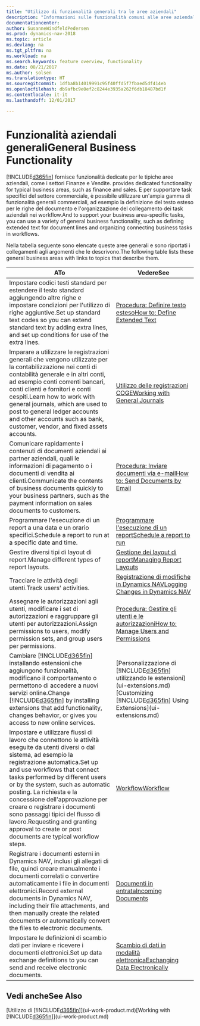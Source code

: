 ```yaml
---
title: "Utilizzo di funzionalità generali tra le aree aziendali"
description: "Informazioni sulle funzionalità comuni alle aree aziendali in Dynamics NAV."
documentationcenter: 
author: SusanneWindfeldPedersen
ms.prod: dynamics-nav-2018
ms.topic: article
ms.devlang: na
ms.tgt_pltfrm: na
ms.workload: na
ms.search.keywords: feature overview, functionality
ms.date: 08/21/2017
ms.author: solsen
ms.translationtype: HT
ms.sourcegitcommit: 1dfba8b14019991c95f40ffd5f7fbaed5df414eb
ms.openlocfilehash: db9afbc9e0ef2c8244e3935a262f6db18487bd1f
ms.contentlocale: it-it
ms.lasthandoff: 12/01/2017

---
```

# <a name="general-business-functionality"></a><span data-ttu-id="88d9f-103">Funzionalità aziendali generali</span><span class="sxs-lookup"><span data-stu-id="88d9f-103">General Business Functionality</span></span>
[!INCLUDE[d365fin](includes/d365fin_md.md)]<span data-ttu-id="88d9f-104"> fornisce funzionalità dedicate per le tipiche aree aziendali, come i settori Finanze e Vendite.</span><span class="sxs-lookup"><span data-stu-id="88d9f-104"> provides dedicated functionality for typical business areas, such as finance and sales.</span></span> <span data-ttu-id="88d9f-105">E per supportare task specifici del settore commerciale, è possibile utilizzare un'ampia gamma di funzionalità generali commerciali, ad esempio la definizione del testo esteso per le righe del documento e l'organizzazione del collegamento dei task aziendali nei workflow.</span><span class="sxs-lookup"><span data-stu-id="88d9f-105">And to support your business area-specific tasks, you can use a variety of general business functionality, such as defining extended text for document lines and organizing connecting business tasks in workflows.</span></span>

<span data-ttu-id="88d9f-106">Nella tabella seguente sono elencate queste aree generali e sono riportati i collegamenti agli argomenti che le descrivono.</span><span class="sxs-lookup"><span data-stu-id="88d9f-106">The following table lists these general business areas with links to topics that describe them.</span></span>

| <span data-ttu-id="88d9f-107">A</span><span class="sxs-lookup"><span data-stu-id="88d9f-107">To</span></span> | <span data-ttu-id="88d9f-108">Vedere</span><span class="sxs-lookup"><span data-stu-id="88d9f-108">See</span></span> |
| --- | --- |
| <span data-ttu-id="88d9f-109">Impostare codici testi standard per estendere il testo standard aggiungendo altre righe e impostare condizioni per l'utilizzo di righe aggiuntive.</span><span class="sxs-lookup"><span data-stu-id="88d9f-109">Set up standard text codes so you can extend standard text by adding extra lines, and set up conditions for use of the extra lines.</span></span> |[<span data-ttu-id="88d9f-110">Procedura: Definire testo esteso</span><span class="sxs-lookup"><span data-stu-id="88d9f-110">How to: Define Extended Text</span></span>](ui-how-define-ext-text.md) |
| <span data-ttu-id="88d9f-111">Imparare a utilizzare le registrazioni generali che vengono utilizzate per la contabilizzazione nei conti di contabilità generale e in altri conti, ad esempio conti correnti bancari, conti clienti e fornitori e conti cespiti.</span><span class="sxs-lookup"><span data-stu-id="88d9f-111">Learn how to work with general journals, which are used to post to general ledger accounts and other accounts such as bank, customer, vendor, and fixed assets accounts.</span></span> |[<span data-ttu-id="88d9f-112">Utilizzo delle registrazioni COGE</span><span class="sxs-lookup"><span data-stu-id="88d9f-112">Working with General Journals</span></span>](ui-work-general-journals.md) |
| <span data-ttu-id="88d9f-113">Comunicare rapidamente i contenuti di documenti aziendali ai partner aziendali, quali le informazioni di pagamento o i documenti di vendita ai clienti.</span><span class="sxs-lookup"><span data-stu-id="88d9f-113">Communicate the contents of business documents quickly to your business partners, such as the payment information on sales documents to customers.</span></span> |[<span data-ttu-id="88d9f-114">Procedura: Inviare documenti via e-mail</span><span class="sxs-lookup"><span data-stu-id="88d9f-114">How to: Send Documents by Email</span></span>](ui-how-send-documents-email.md) |
| <span data-ttu-id="88d9f-115">Programmare l'esecuzione di un report a una data e un orario specifici.</span><span class="sxs-lookup"><span data-stu-id="88d9f-115">Schedule a report to run at a specific date and time.</span></span> |[<span data-ttu-id="88d9f-116">Programmare l'esecuzione di un report</span><span class="sxs-lookup"><span data-stu-id="88d9f-116">Schedule a report to run</span></span>](ui-work-report.md#ScheduleReport) |
| <span data-ttu-id="88d9f-117">Gestire diversi tipi di layout di report.</span><span class="sxs-lookup"><span data-stu-id="88d9f-117">Manage different types of report layouts.</span></span> |[<span data-ttu-id="88d9f-118">Gestione dei layout di report</span><span class="sxs-lookup"><span data-stu-id="88d9f-118">Managing Report Layouts</span></span>](ui-manage-report-layouts.md) |
| <span data-ttu-id="88d9f-119">Tracciare le attività degli utenti.</span><span class="sxs-lookup"><span data-stu-id="88d9f-119">Track users' activities.</span></span>|[<span data-ttu-id="88d9f-120">Registrazione di modifiche in Dynamics NAV</span><span class="sxs-lookup"><span data-stu-id="88d9f-120">Logging Changes in Dynamics NAV</span></span>](across-log-changes.md)|
|<span data-ttu-id="88d9f-121">Assegnare le autorizzazioni agli utenti, modificare i set di autorizzazioni e raggruppare gli utenti per autorizzazioni.</span><span class="sxs-lookup"><span data-stu-id="88d9f-121">Assign permissions to users, modify permission sets, and group users per permissions.</span></span>|[<span data-ttu-id="88d9f-122">Procedura: Gestire gli utenti e le autorizzazioni</span><span class="sxs-lookup"><span data-stu-id="88d9f-122">How to: Manage Users and Permissions</span></span>](ui-how-users-permissions.md)|
| <span data-ttu-id="88d9f-123">Cambiare [!INCLUDE[d365fin](includes/d365fin_md.md)] installando estensioni che aggiungono funzionalità, modificano il comportamento o permettono di accedere a nuovi servizi online.</span><span class="sxs-lookup"><span data-stu-id="88d9f-123">Change [!INCLUDE[d365fin](includes/d365fin_md.md)] by installing extensions that add functionality, changes behavior, or gives you access to new online services.</span></span> |<span data-ttu-id="88d9f-124">[Personalizzazione di [!INCLUDE[d365fin](includes/d365fin_md.md)] utilizzando le estensioni](ui-extensions.md)</span><span class="sxs-lookup"><span data-stu-id="88d9f-124">[Customizing [!INCLUDE[d365fin](includes/d365fin_md.md)] Using Extensions](ui-extensions.md)</span></span> |
|<span data-ttu-id="88d9f-125">Impostare e utilizzare flussi di lavoro che connettono le attività eseguite da utenti diversi o dal sistema, ad esempio la registrazione automatica.</span><span class="sxs-lookup"><span data-stu-id="88d9f-125">Set up and use workflows that connect tasks performed by different users or by the system, such as automatic posting.</span></span> <span data-ttu-id="88d9f-126">La richiesta e la concessione dell'approvazione per creare o registrare i documenti sono passaggi tipici del flusso di lavoro.</span><span class="sxs-lookup"><span data-stu-id="88d9f-126">Requesting and granting approval to create or post documents are typical workflow steps.</span></span>|[<span data-ttu-id="88d9f-127">Workflow</span><span class="sxs-lookup"><span data-stu-id="88d9f-127">Workflow</span></span>](across-workflow.md)|
|<span data-ttu-id="88d9f-128">Registrare i documenti esterni in Dynamics NAV, inclusi gli allegati di file, quindi creare manualmente i documenti correlati o convertire automaticamente i file in documenti elettronici.</span><span class="sxs-lookup"><span data-stu-id="88d9f-128">Record external documents in Dynamics NAV, including their file attachments, and then manually create the related documents or automatically convert the files to electronic documents.</span></span>|[<span data-ttu-id="88d9f-129">Documenti in entrata</span><span class="sxs-lookup"><span data-stu-id="88d9f-129">Incoming Documents</span></span>](across-income-documents.md)|
| <span data-ttu-id="88d9f-130">Impostare le definizioni di scambio dati per inviare e ricevere i documenti elettronici.</span><span class="sxs-lookup"><span data-stu-id="88d9f-130">Set up data exchange definitions to you can send and receive electronic documents.</span></span> |[<span data-ttu-id="88d9f-131">Scambio di dati in modalità elettronica</span><span class="sxs-lookup"><span data-stu-id="88d9f-131">Exchanging Data Electronically</span></span>](across-data-exchange.md) |

## <a name="see-also"></a><span data-ttu-id="88d9f-132">Vedi anche</span><span class="sxs-lookup"><span data-stu-id="88d9f-132">See Also</span></span>
<span data-ttu-id="88d9f-133">[Utilizzo di [!INCLUDE[d365fin](includes/d365fin_md.md)]](ui-work-product.md)</span><span class="sxs-lookup"><span data-stu-id="88d9f-133">[Working with [!INCLUDE[d365fin](includes/d365fin_md.md)]](ui-work-product.md)</span></span>

